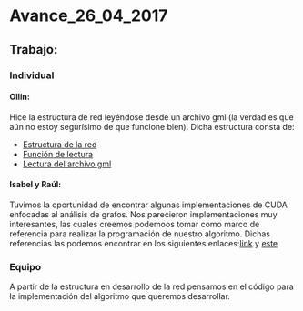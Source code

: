 # Avance_26_04_2017

## Trabajo:

### Individual

#### Ollin:
Hice la estructura de red leyéndose desde un archivo gml (la verdad es que aún no estoy segurísimo de que funcione bien). Dicha estructura consta de:
* [Estructura de la red](https://www.dropbox.com/s/vtuqiujpm5vh885/red.h?dl=0)
* [Función de lectura](https://www.dropbox.com/s/046l7piq7x56dhb/leergml.h?dl=0)
* [Lectura del archivo gml](https://www.dropbox.com/s/y8hvisrcijiza4a/leergml.c?dl=0)

#### Isabel y Raúl: 

Tuvimos la oportunidad de encontrar algunas implementaciones de CUDA enfocadas al análisis de grafos. Nos parecieron implementaciones muy interesantes, las cuales creemos podemoos tomar como marco de referencia para realizar la programación de nuestro algoritmo.
Dichas referencias las podemos encontrar en los siguientes enlaces:[link](https://devblogs.nvidia.com/parallelforall/accelerating-graph-betweenness-centrality-cuda/) y [este](https://devtalk.nvidia.com/default/topic/534223/simple-cuda-implementation-of-the-floyd-warshall-graph-algorithm/) 


### Equipo
A partir de la estructura en desarrollo de la red pensamos en el código para la implementación del algoritmo que queremos desarrollar.
